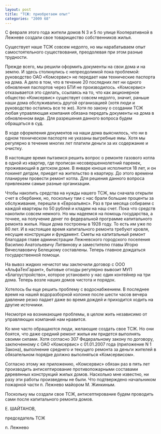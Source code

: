 ```yaml
---
layout: post
title: "ТСЖ: приобретаем опыт"
categories: "2009 68"
---
```


С февраля этого года жители домов N 3 и 5 по улице Кооперативной в Лежневе создали свое товарищество собственников жилья.

Существует наше ТСЖ совсем недолго, но мы нарабатываем опыт самостоятельного существования, преодолевая при этом разные трудности.

Прежде всего, мы решили оформить документы на свои дома и на землю. И здесь столкнулись с непреодолимой пока проблемой: руководство ОАО «Комсервис» не передает нам технические паспорта на дома. А дело в том, что в течение 20 последних лет ни одного обновления паспортов через БТИ не производилось. «Комсервис» отказывается это сделать, ссылаясь на то, что как акционерное общество «Комсервис» существует совсем недолго, значит, раньше наши дома обслуживались другой организацией (хотя люди и руководство остались все те же). Хотя по закону о создании ТСЖ любая  управляющая компания обязана передать документы на дома в обновленном виде. Для разрешения данного вопроса будем обращаться в суд.

В ходе оформления документов на наши дома выяснилось,  что ни в одном техническом паспорте не указаны выгребные ямы. Хотя мы регулярно в течение многих лет платили деньги за их содержание и очистку.

В настоящее время пытаемся решить вопрос о ремонте газового котла в одной из квартир, где прописан несовершеннолетний паренек, проживающий в детском доме. В январе юноше исполнится 18 лет, и он покинет детдом, приедет на жительство в квартиру. До этого времени планируем провести ремонт котла. Для решения данного вопроса привлекаем самые разные организации.

Чтобы накопить средства на нужды нашего ТСЖ, мы сначала открыли счет в сбербанке, но, поскольку там с нас брали большие проценты за обслуживание, перешли в «Евроальянс». Раз в три месяца собираем с каждой квартиры по 50 рублей и кладем на наш счет. Пока что средств накопили совсем немного. Но мы надеемся на помощь государства, а точнее, на получение денег по федеральной программе капитального ремонта жилья. Наши дома построены в 1928 году. То есть им уже по 80 лет. И в настоящее время капитального ремонта требуют кровля, несущие конструкции и фундамент. Сметы на капитальный ремонт благодаря главе администрации Лежневского городского поселения Василию Анатольевичу Литвинову и заместителю главы Игорю Вячеславовичу Белецкому составлены. Теперь главное дождаться государственной помощи.

На вывоз жидких нечистот мы заключили договор с ООО «АльфаТехГарант», бытовые отходы регулярно вывозит МУП «Благоустройство», которое установило у нас один контейнер на три дома. Теперь возле наших домов чистота и порядок.

Хотелось бы еще решить проблему с водоснабжением. В последнее время на нашей водоразборной колонке после шести часов вечера давление резко падает даже во время дождей и приходится ходить на другие источники.

Несмотря на возникающие проблемы, в целом жить независимо от управляющих компаний нам нравится.

Ко мне часто обращаются люди, желающие создать свое ТСЖ. Но они боятся, что даже средний ремонт жилья им придется выполнять своими силами. Хотя согласно 307 Федеральному закону по договору, заключенному с ОАО «Комсервис» с 01.01.2007 года (приложение N 1 Закона), выполнение среднего и текущего ремонта за деньги жителей в обязательном порядке должно выполняться «Комсервисом».

Согласно этому же приложению, «Комсервис» обязан раз в пять лет производить антисептирование противопожарными составами деревянных конструкций жилых домов. Насколько мне известно, ни разу эти работы произведены не были. Что подтверждено начальником пожарной части п. Лежнево майором М. Жинкиным.

Поскольку мы создали свое ТСЖ, антисептирование будем проводить сами после капитального ремонта домов.

Е. ШАЙТАНОВ,

председатель ТСЖ

п. Лежнево


